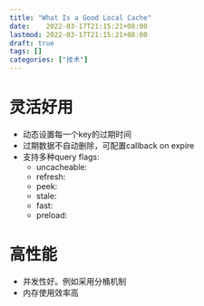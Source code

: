 ```yaml
---
title: "What Is a Good Local Cache"
date:    2022-03-17T21:15:21+08:00
lastmod: 2022-03-17T21:15:21+08:00
draft: true
tags: []
categories: ["技术"]
---
```


# 灵活好用

* 动态设置每一个key的过期时间
* 过期数据不自动删除，可配置callback on expire
* 支持多种query flags:
  * uncacheable:
  * refresh:
  * peek:
  * stale:
  * fast:
  * preload:


# 高性能
* 并发性好。例如采用分桶机制
* 内存使用效率高

